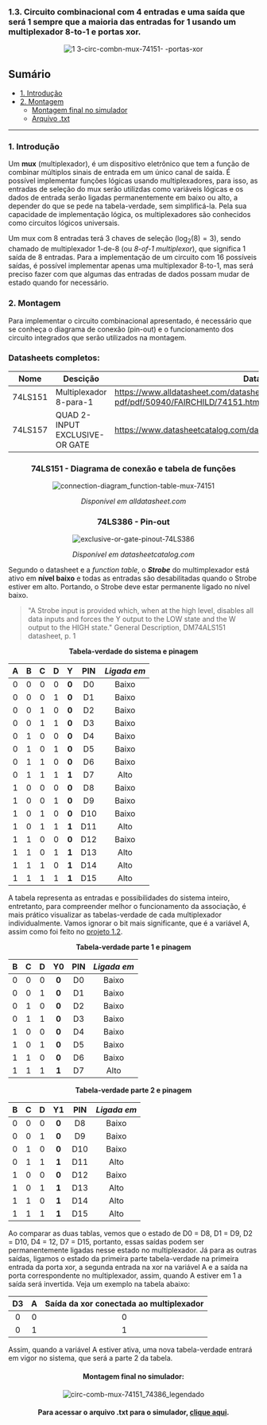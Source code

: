 ### 1.3. Circuito combinacional com 4 entradas e uma saída que será 1 sempre que a maioria das entradas for 1 usando um multiplexador 8-to-1 e portas xor.

<div align="center">
  
  ![1 3-circ-combn-mux-74151- -portas-xor](https://github.com/thearthurlima/EngenhariaEletrica/assets/115672061/9d07c13c-24b9-4a26-b063-00c32b9b4c02)
</div>

## Sumário
<!-- TOC -->
- [1. Introdução](#1-introdução)
- [2. Montagem](#2-montagem)
  - [Montagem final no simulador](#montagem-final-no-simulador)
  - [Arquivo .txt](#para-acessar-o-arquivo-txt-para-o-simulador-clique-aqui)

<!-- /TOC -->
___

### 1. Introdução

Um **mux** (multiplexador), é um dispositivo eletrônico que tem a função de combinar múltiplos sinais de entrada em um único canal de saída. É possível implementar funções lógicas usando multiplexadores, para isso, as entradas de seleção do mux serão utilizdas como variáveis lógicas e os dados de entrada serão ligadas permanentemente em baixo ou alto, a depender do que se pede na tabela-verdade, sem simplificá-la. Pela sua capacidade de implementação lógica, os multiplexadores são conhecidos como circuitos lógicos universais.

Um mux com 8 entradas terá 3 chaves de seleção ($\log_2(8) = 3$), sendo chamado de multiplexador 1-de-8 (ou *8-of-1 multiplexor*), que significa 1 saída de 8 entradas. Para a implementação de um circuito com 16 possíveis saídas, é possível implementar apenas uma multiplexador 8-to-1, mas será preciso fazer com que algumas das entradas de dados possam mudar de estado quando for necessário.

### 2. Montagem

Para implementar o circuito combinacional apresentado, é necessário que se conheça o diagrama de conexão (pin-out) e o funcionamento dos circuito integrados que serão utilizados na montagem.

### Datasheets completos:

<div align="center">

| Nome | Descição | Datasheet |
|--|--|--|
| 74LS151 | Multiplexador 8-para-1 |https://www.alldatasheet.com/datasheet-pdf/pdf/50940/FAIRCHILD/74151.html
| 74LS157 | QUAD 2-INPUT EXCLUSIVE-OR GATE | https://www.datasheetcatalog.com/datasheets_pdf/S/N/5/4/SN54LS386.shtml
</div>

<div align="center">
  
### 74LS151 - Diagrama de conexão e tabela de funções

![connection-diagram_function-table-mux-74151](https://github.com/thearthurlima/EngenhariaEletrica/assets/115672061/f144d2de-90e1-4df8-86d1-8fedc536c561)
  
  *Disponível em alldatasheet.com*
</div>

<div align="center">
  
### 74LS386 - Pin-out

  ![exclusive-or-gate-pinout-74LS386](https://github.com/thearthurlima/EngenhariaEletrica/assets/115672061/b7379602-e114-4498-b42c-402a4055c576)
  
  *Disponível em datasheetcatalog.com*
</div>

Segundo o datasheet e a *function table*, o ***Strobe*** do multimplexador está ativo em **nível baixo** e todas as entradas são desabilitadas quando o Strobe estiver em alto. Portando, o Strobe deve estar permanente ligado no nível baixo.

> "A Strobe input is provided which, when at the high level, disables all data inputs and forces the Y output to the LOW state and the W output to the HIGH state." General Description, DM74ALS151 datasheet, p. 1 

<div align="center">
<p><strong>Tabela-verdade do sistema e pinagem</strong></p>

| **A** | **B** | **C** | **D** |   **Y**   | **PIN** | *Ligada em* |
|:-----:|:-----:|:-----:|:-----:|:---------:|:------:|:-----------:|
|   0   |   0   |   0   |   0   |   **0**   |   D0   |    Baixo    |
|   0   |   0   |   0   |   1   |   **0**   |   D1   |    Baixo    |
|   0   |   0   |   1   |   0   |   **0**   |   D2   |    Baixo    |
|   0   |   0   |   1   |   1   |   **0**   |   D3   |    Baixo    |
|   0   |   1   |   0   |   0   |   **0**   |   D4   |    Baixo    |
|   0   |   1   |   0   |   1   |   **0**   |   D5   |    Baixo    |
|   0   |   1   |   1   |   0   |   **0**   |   D6   |    Baixo    |
|   0   |   1   |   1   |   1   |   **1**   |   D7   |    Alto     |
|   1   |   0   |   0   |   0   |   **0**   |   D8   |    Baixo    |
|   1   |   0   |   0   |   1   |   **0**   |   D9   |    Baixo    |
|   1   |   0   |   1   |   0   |   **0**   |   D10  |    Baixo    |
|   1   |   0   |   1   |   1   |   **1**   |   D11  |    Alto     |
|   1   |   1   |   0   |   0   |   **0**   |   D12  |    Baixo    |
|   1   |   1   |   0   |   1   |   **1**   |   D13  |    Alto     |
|   1   |   1   |   1   |   0   |   **1**   |   D14  |    Alto     |
|   1   |   1   |   1   |   1   |   **1**   |   D15  |    Alto     |
</div>

A tabela representa as entradas e possibilidades do sistema inteiro, entretanto, para compreender melhor o funcionamento da associação, é mais prático visualizar as tabelas-verdade de cada multiplexador individualmente. Vamos ignorar o bit mais significante, que é a variável A, assim como foi feito no [projeto 1.2](https://github.com/thearthurlima/EngenhariaEletrica/tree/main/LABCD/1.2-circ-combin-mux-74151-%26-74157).

<div align="center">
<p><strong>Tabela-verdade parte 1 e pinagem</strong></p>

| **B** | **C** | **D** | **Y0** | **PIN** | *Ligada em* |
|:-----:|:-----:|:-----:|:-----:|:------:|:-----------:|
|   0   |   0   |   0   | **0** |   D0   |    Baixo    |
|   0   |   0   |   1   | **0** |   D1   |    Baixo    |
|   0   |   1   |   0   | **0** |   D2   |    Baixo    |
|   0   |   1   |   1   | **0** |   D3   |    Baixo    |
|   1   |   0   |   0   | **0** |   D4   |    Baixo    |
|   1   |   0   |   1   | **0** |   D5   |    Baixo    |
|   1   |   1   |   0   | **0** |   D6   |    Baixo    |
|   1   |   1   |   1   | **1** |   D7   |    Alto     |
</div>


<div align="center">
<p><strong>Tabela-verdade parte 2 e pinagem</strong></p>

| **B** | **C** | **D** | **Y1** | **PIN** | *Ligada em* |
|:-----:|:-----:|:-----:|:-----:|:------:|:-----------:|
|   0   |   0   |   0   | **0** |   D8   |    Baixo    |
|   0   |   0   |   1   | **0** |   D9   |    Baixo    |
|   0   |   1   |   0   | **0** |   D10  |    Baixo    |
|   0   |   1   |   1   | **1** |   D11  |    Alto     |
|   1   |   0   |   0   | **0** |   D12  |    Baixo    |
|   1   |   0   |   1   | **1** |   D13  |    Alto     |
|   1   |   1   |   0   | **1** |   D14  |    Alto     |
|   1   |   1   |   1   | **1** |   D15  |    Alto     |
</div>

Ao comparar as duas tablas, vemos que o estado de D0 = D8, D1 = D9, D2 = D10, D4 = 12, D7 = D15, portanto, essas saídas podem ser permanentemente ligadas nesse estado no multiplexador. Já para as outras saídas, ligamos o estado da primeira parte tabela-verdade na primeira entrada da porta xor, a segunda entrada na xor na variável A e a saída na porta correspondente no multiplexador, assim, quando A estiver em 1 a saída será invertida. Veja um exemplo na tabela abaixo:

<div align="center">

|D3|A|Saída da xor conectada ao multiplexador|
|:--:|:--:|:--:|
|0|0|0|
|0|1|1|
</div>

Assim, quando a variável A estiver ativa, uma nova tabela-verdade entrará em vigor no sistema, que será a parte 2 da tabela.

<div align="center">
  
  #### Montagem final no simulador:

  ![circ-comb-mux-74151_74386_legendado](https://github.com/thearthurlima/EngenhariaEletrica/assets/115672061/8a93b94d-e5c1-4a57-a9a1-0f02ab08f101)
</div>

<div align="center">

#### Para acessar o arquivo .txt para o simulador, [clique aqui](https://github.com/thearthurlima/EngenhariaEletrica/blob/main/LABCD/1.3-circ-combn-mux-74151-%26-portas-xor/1.3-circ-combn-mux-74151-%26-portas-xor.txt).
</div>
